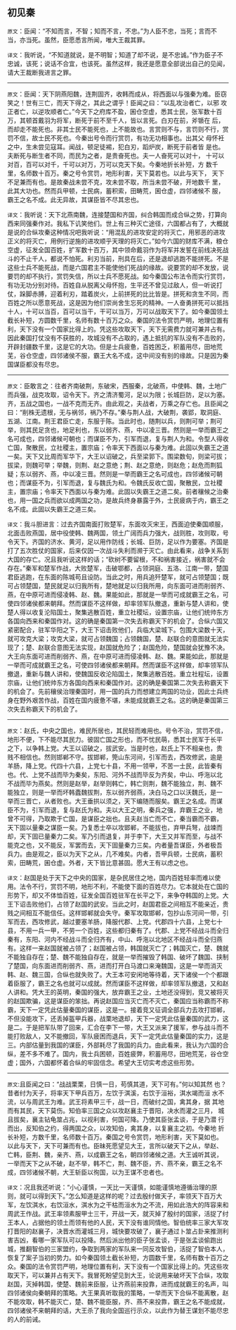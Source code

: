 ## 初见秦

`原文`：臣闻：“不知而言，不智；知而不言，不忠。”为人臣不忠，当死；言而不当，亦当死。虽然，臣愿悉言所闻，唯大王裁其罪。

`译文`：我听说，“不知道就说，是不明智；知道了却不说，是不忠诚。”作为臣子不忠诚，该死；说话不合宜，也该死。虽然这样，我还是愿意全部说出自己的见闻，请大王裁断我进言之罪。

---

`原文`：臣闻：天下阴燕阳魏，连荆固齐，收韩而成从，将西面以与强秦为难。臣窃笑之！世有三亡，而天下得之，其此之谓乎！臣闻之曰：“以乱攻治者亡，以邪 攻正者亡，以逆攻顺者亡。”今天下之府库不盈，囷仓空虚，悉其士民，张军数十百万，其顿首戴羽为将军，断死于前不至千人，皆以言死。白刃在前，斧锧在 后，而却走不能死也。非其士民不能死也，上不能故也。言赏则不与，言罚则不行，赏罚不信，故士民不死也。今秦出号令而行赏罚，有功无功相事也。出其父 母怀衽之中，生未尝见寇耳。闻战，顿足徒裼，犯白刃，蹈炉炭，断死于前者皆 是也。夫断死与断生者不同，而民为之者，是贵奋死也。夫一人奋死可以对十， 十可以对百，百可以对千，千可以对万，万可以克天下矣。今秦地折长补短，方 数千里，名师数十百万。秦之号令赏罚，地形利害，天下莫若也。以此与天下， 天下不足兼而有也。是故秦战未尝不克，攻未尝不取，所当未尝不破，开地数千 里，此其大功也。然而兵甲顿，士民病，蓄积索，田畴荒，囷仓虚，四邻诸候不 服，霸王之名不成。此无异故，其谋臣皆不尽其忠也。

`译文`：我听说：天下北燕南魏，连接楚国和齐国，纠合韩国而成合纵之势，打算向西来同强秦作对。我私下讥笑他们。世上有三种灭亡途径，六国都占有了，大概就是说的合纵攻秦这种情况吧我听说：“用混乱的进攻安定的将灭亡，用邪恶的进攻正义的将灭亡，用例行逆施的进攻顺乎天理的将灭亡。”如今六国的财库不满，粮仓空虚，征发全国百姓，扩军数十百万，其中领命戴羽作为将军并发誓在前线决死战斗的不止千人，都说不怕死。利刃当前，刑具在后，还是退却逃跑不能拼死。不是这些士兵不能死战，而是六国君主不能使他们死战的缘故。说要赏的却不发放，说要罚的却不执行，赏罚失信，所以士兵不愿死战。如今秦国公布法令而实行赏罚，有功无功分别对待。百姓自从脱离父母怀抱，生平还不曾见过敌人，但一听说打仗，跺脚赤膊，迎着利刃，踏着炭火，上前拼死的比比皆是。拼死和贪生不同，而百姓之所以愿意死战，这是因为他们崇尚舍生忘死的精神。一人奋勇拼死可以抵挡十人，十可以当百，百可以当干，干可以当万，万可以战取天下了。如今秦国领土截长补短，方圆数千里，名师有数十百万之众。秦国的法令赏罚严明，地理位置有利，天下没有一个国家比得上的。凭这些攻取天下，天下无需费力就可兼并占有。因此秦国打仗没有不获胜的，攻城没有不占取的，遇上抵抗的军队没有不击败的，开辟封疆数千里，这是它的大功。但是士兵疲惫，百姓困乏，积蓄用尽，田地荒芜，谷仓空虚，四邻诸侯不服，霸王大名不成，这中间没有别的缘故。只是因为秦国谋臣都没有尽忠。

---

`原文`：臣敢言之：往者齐南破荆，东破宋，西服秦，北破燕，中使韩、魏，土地广而兵强，战克攻取，诏令天下。齐之清济蜀河，足以为限；长城巨防，足以为塞。齐，五战之国也，一战不克而无齐。由此观之，夫战者，万乘之存亡也。且臣闻之曰：“削株无遗根，无与祸邻，祸乃不存。”秦与荆人战，大破荆，袭郢，取洞庭、五湖、江南。荆王君臣亡走，东服于陈。当此时也，随荆以兵，则荆可举；荆可举，则其民足贪也，地足利也，东以弱齐、燕，中以凌三晋。然则是一举而霸王之名可成也，四邻诸候可朝也；而谋臣不为，引军而退，复与荆人为和。令型人得收亡国，聚散民，立社稷主，置宗庙；令率天下西面以与秦为难。此固以失霸王之道一矣。天下又比周而军华下，大王以诏破之，兵至梁郭下。围梁数旬，则梁可拔；拔梁，则魏可举；举魏，则荆、赵之意绝；荆、赵之意绝，则赵危；赵危而荆狐疑；东以弱齐、燕，中以凌三晋。然则是一举而霸王之名可成也，四邻诸候可朝也；而谋臣不为，引军而退，复与魏氏为和。令魏氏反收亡国，聚散民，立社稷主，置宗庙；令率天下西面以与秦为难。此固以失霸王之道二矣。前者穰候之治秦也，用一国之兵而欲以成两国之功，是故兵终身暴露于外，士民疲病于内，霸王之名不成。此固以失霸王之道三矣。

`译文`：我斗胆进言：过去齐国南面打败楚军，东面攻灭宋王，西面迫使秦国顺服，北面击败燕国，居中役使韩、魏两国，领土广阔而兵力强大，战则胜，攻则取，号令天下。齐国的济水、黄河，足以用作防线；长城、巨防，足以作为要塞。齐国是打了五次胜仗的国家，后来仅因一次战斗失利而濒于灭亡。由此看来，战争关系到大国的存亡。况且我听说这样的话；“砍树不要留根，不和祸害接近，祸害就不会存在。”秦军和楚军作战，大败楚军，击破鄂都，占领洞庭、五洛、江南一带，楚国君臣逃跑，在东面的陈城苟且设防。当此之时，用兵追歼楚军，就可占领楚国；既可占领楚国，楚民就足以归我所有，楚地就足以归我所用，向东面可进而削弱齐、燕，在中原可进而侵凌韩、赵、魏。果能如此，那就是一举而可成就霸王之名，可使四邻诸侯都来朝拜。然而谋臣不这样做，却率领军队撤退，重新与楚人讲和，使楚人得以收复沦陷国土，聚集逃散百姓，重立社稷坛，设置宗庙，让他们统帅东方各国向西来和秦国作对。这的确是秦国第一次失去称霸天下的机会了。合纵六国又紧密配合，驻军华阳之下，大王下诏击败他们，兵临大梁城下。包围大梁数十天，就可攻克大梁；攻克大梁，就可占领魏国；占领魏国，楚、赵联合的意图就无法实现了；楚、赵联合意图无法实现，赵国就危险了；赵国危险，楚国就会犹豫不决。大王向东面可进而削弱齐、燕，在中原可进而侵凌韩、赵、魏。果能如此，那就是一举而可成就霸王之名，可使四邻诸侯都来朝拜。然而谋臣不这样做，却率领军队撤退，重新与魏人讲和，使魏国反收沦陷国土，聚集逃散百姓。重立社程坛，设置宗庙，让他们统帅东方各国向西来和秦国作对。这的确是秦国第二次失去称霸天下的机会了。先前穰侯治理秦国时，用一国的兵力而想建立两国的功业，因此士兵终身在野外艰苦作战，百姓在国内疲惫不堪，未能成就霸王之名。这的确是秦国第三次失去称霸天下的机会了。

---

`原文`：赵氏，中央之国也，难民所居也，其民轻而难用也。号令不治，赏罚不信， 地形不便，下不能尽其民力。彼固亡国之形也，而不忧民萌，悉其士民军于长平 之下，以争韩上党。大王以诏破之，拔武安。当是时也，赵氏上下不相亲也，贵 贱不相信也。然则邯郸不守。拔邯郸，筦山东河间，引军而去，西攻修武，逾是 羊肠，降上党。代四十六县，上党七十县，不用一领甲，不苦一士民，此皆秦有 也。代、上党不战而毕为秦矣，东阳、河外不战而毕反为齐矣，中山、呼沲以北 不战而毕为燕矣。然则是赵举，赵举则韩亡，韩亡则荆，魏不能独立，荆、魏不 能独立，则是一举而坏韩蠹魏拔荆，东以弱齐弱燕，决白马之口以沃魏氏，是一 举而三晋亡，从者败也。大王垂拱以须之，天下编随而服矣。霸王之名成。而谋 臣不为，引军而退，复与赵氏为和。夫以大王之明，秦兵之强，弃霸王之业，地 曾不可得，乃取欺于亡国，是谋臣之拙也。且夫赵当亡而不亡，秦当霸而不霸， 天下固以量秦之谋臣一矣。乃复悉士卒以攻邯郸，不能拔也，弃甲兵弩，战竦而 却，天下固已量秦力二矣。军乃引而退复，并于李下，大王又并军而至，与战不 能克之也，又不能反，军罢而去，天下固量秦力三矣。内者量吾谋臣，外者极吾 兵力。由是观之，臣以为天下之从，几不难矣。内者，吾甲兵顿，士民病，蓄积 索，田畴荒，囷仓虚。外者，天下皆比意甚固。愿大王有以虑之也。

`译文`：赵国是处于天下之中央的国家，是杂民居住之地，国内百姓轻率而难以使用。法令不行，赏罚不明，地形不利，不能使下面的百姓尽力。它本就处在亡国的形势下，却又不体恤百姓，征发全国百姓驻军在长平之下，来争夺韩国的上党。大王下诏击败他们，占领了赵国的武安。当此之时，赵国君臣之间相互不能亲近，贵贱之间相互不能信任。这样邯郸就会失守。秦军攻取邯郸，包抄山东河间一带，引军而去，西攻修武，越过要塞羊肠，降服代郡、上党。代郡四十六县，上党七十县，不用一兵一甲，不劳一个百姓，这些都归秦有了。代郡、上党不经战斗而全归秦有，东阳、河内不经战斗而全归齐有，中山、呼沲以北地区不经战斗而全归燕有。这样一来赵国就被占领了；赵国被占领，韩国就灭亡了；韩国灭亡，楚、魏就不能独自存在；楚、魏不能独自存在，就是一举而摧毁了韩国、破坏了魏国、挟制了楚国，向东面进而削弱齐、燕，进而打开白马渡口来淹魏国，这是一举而消灭韩、赵、魏三国，合纵也就失败了。大王本可安闲地等待着，天下诸侯一个个都跟着臣服了，霸王之名也就可以成就。然而谋臣不这样做，却率领军队撤退，又和赵人讲和。凭大王的英明，秦国的强大，放弃霸王之业，土地还没得到，竞又被将灭的赵国欺骗，这是谋臣的笨拙。再说赵国应当灭亡而不灭亡，秦国应当称霸而不称霸，天下一定凭此估量秦国的谋臣，这是一。接着竞又征调全部兵力去攻打邯郸，不但没能攻下，还丢掉盔甲兵器，战栗地退却，天下一定凭此估量秦国的武力，这是二。于是把军队带了回来，汇合在李下一带，大王又派来了援军，参与战斗而不能打败敌人，又不能撤回，军队疲困而退兵，天下一定凭此估量秦国的实力，这是三。内部估量到我国的谋臣，外部耗尽了我国的兵力。由此看来，我认为六国的合纵，差不多不难了。国内，我士兵困顿，百姓疲弊，积蓄用尽，田地荒芜，谷仓空虚；国外，六国都怀着合纵的牢固信念。希望大王切实考虑这些形势。

---

`原文`:且臣闻之曰：“战战栗栗，日慎一日，苟慎其道，天下可有。”何以知其然 也？昔者纣为天子，将率天下甲兵百万，左饮于淇溪，右饮于洹裕，淇水竭而洹 水不流，以与周武王为难。武王将素甲三千，战一日，而破纣之国，禽其身，据 其地而有其民，天下莫伤。知伯率三国之众以攻赵襄主于晋阳，决水而灌之三月， 城且拔矣，襄主钻龟筮占兆，以视利害，何国可降。乃使其臣张孟谈，于是乃潜 行而出，反知伯之约，得两国之众，以攻知伯，禽其身，以复襄主之初。今秦地 折长补短，方数千里，名师数十百万。秦国之号令赏罚，地形利害，天下莫如也。 以此与天下，天下可兼而有也。臣昧死愿望见大王，言所以破天下之从，举赵、 亡韩，臣荆、魏，亲齐、燕，以成霸王之名，朝四邻诸候之道。大王诚听其说， 一举而天下之从不破，赵不举，韩不亡，荆、魏不臣，齐、燕不亲，霸王之名不 成，四邻诸候不朝，大王斩臣以徇国，以为王谋不忠者也。

`译文`：况且我还听说：“小心谨慎，一天比一天谨慎，如能谨慎地遵循治理的原则，就可以得到天下。”怎么知道是这样的呢？过去殷纣做天子，率领天下百万大军，左饮淇水，右饮洹水，淇水为之干枯而洹水为之不流，用如此浩大的阵容来和周武王作战。武王率领素服甲士三干，开战一天，就灭掉了殷纣的国家，活捉了纣王本人，占据他的领土而领有他的人民，天下没有谁同情他。智伯统率三家大军攻打晋阳的赵襄子，决晋水而灌城三月，城快要攻破了，襄子通过卜筮占卦来推测利害吉凶，看哪一家军队可以投降。然后派出他的臣子张孟谈，于是张孟谈偷跑出城，推翻智伯的三家盟约，争取到两家的军队来一同反攻智伯，活捉了智伯本人，恢复了案子当初的势力。如今秦国领土截长补短，方圆数千里，名师有数十百万之众。秦国的法令赏罚严明，地理位置有利，天下没有一个国家比得上的。凭这些攻取天下，可以兼并占有天下。我冒死盼望见到大王，论说用来破坏天下合纵，攻取赵国，灭掉韩国，使楚、魏前来臣服，让齐燕前来投靠，进而成就霸王的名声，叫四邻诸侯向秦朝拜的策略。大王果真听取我的策略，一举而天下合纵不能离散，赵不能攻取，韩不能灭亡，楚、魏不能臣服，齐、燕不来投靠，霸王之名不能成就，四邻诸侯不来朝拜的话，大王杀了我向全国巡行示众，以此作为替王谋划不能尽忠的人的前诫。
